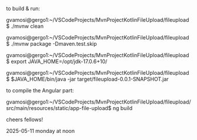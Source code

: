 to build & run:


gvamosi@gergo1:~/VSCodeProjects/MvnProjectKotlinFileUpload/fileupload$ ./mvnw clean

gvamosi@gergo1:~/VSCodeProjects/MvnProjectKotlinFileUpload/fileupload$ ./mvnw package -Dmaven.test.skip


gvamosi@gergo1:~/VSCodeProjects/MvnProjectKotlinFileUpload/fileupload$ export JAVA_HOME=/opt/jdk-17.0.6+10/

gvamosi@gergo1:~/VSCodeProjects/MvnProjectKotlinFileUpload/fileupload$ $JAVA_HOME/bin/java -jar target/fileupload-0.0.1-SNAPSHOT.jar


to compile the Angular part:

gvamosi@gergo1:~/VSCodeProjects/MvnProjectKotlinFileUpload/fileupload/src/main/resources/static/app-file-upload$ ng build

cheers fellows!

2025-05-11 monday at noon
